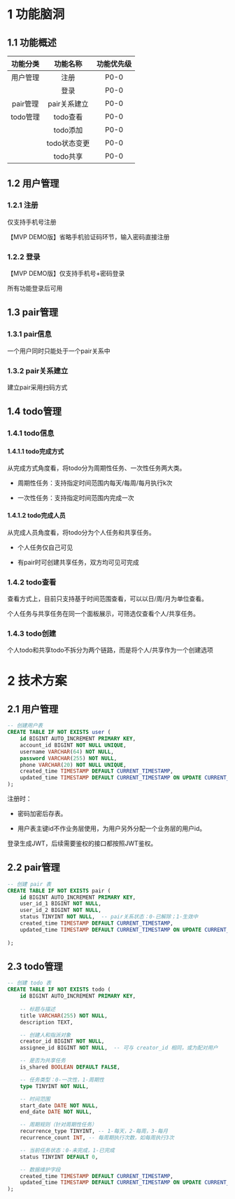# 1 功能脑洞
## 1.1 功能概述
|  功能分类  |   功能名称   | 功能优先级  |
|:------:|:--------:|:------:|
|  用户管理  |    注册    |  P0-0  |
|        |    登录    |  P0-0  |
| pair管理 | pair关系建立 |  P0-0  |
| todo管理 |  todo查看  |  P0-0  |
|        |  todo添加  |  P0-0  |
|        | todo状态变更 |  P0-0  |
|        |  todo共享  |  P0-0  |

## 1.2 用户管理
### 1.2.1 注册
仅支持手机号注册

【MVP DEMO版】省略手机验证码环节，输入密码直接注册

### 1.2.2 登录
【MVP DEMO版】仅支持手机号+密码登录

所有功能登录后可用

## 1.3 pair管理
### 1.3.1 pair信息
一个用户同时只能处于一个pair关系中

### 1.3.2 pair关系建立
建立pair采用扫码方式

## 1.4 todo管理
### 1.4.1 todo信息
#### 1.4.1.1 todo完成方式
从完成方式角度看，将todo分为周期性任务、一次性任务两大类。

- 周期性任务：支持指定时间范围内每天/每周/每月执行k次

- 一次性任务：支持指定时间范围内完成一次

#### 1.4.1.2 todo完成人员
从完成人员角度看，将todo分为个人任务和共享任务。

- 个人任务仅自己可见

- 有pair时可创建共享任务，双方均可见可完成


### 1.4.2 todo查看

查看方式上，目前只支持基于时间范围查看，可以以日/周/月为单位查看。

个人任务与共享任务在同一个面板展示，可筛选仅查看个人/共享任务。

### 1.4.3 todo创建

个人todo和共享todo不拆分为两个链路，而是将个人/共享作为一个创建选项


# 2 技术方案
## 2.1 用户管理

```sql
-- 创建用户表
CREATE TABLE IF NOT EXISTS user (
    id BIGINT AUTO_INCREMENT PRIMARY KEY,
    account_id BIGINT NOT NULL UNIQUE,
    username VARCHAR(64) NOT NULL,
    password VARCHAR(255) NOT NULL,
    phone VARCHAR(20) NOT NULL UNIQUE,
    created_time TIMESTAMP DEFAULT CURRENT_TIMESTAMP,
    updated_time TIMESTAMP DEFAULT CURRENT_TIMESTAMP ON UPDATE CURRENT_TIMESTAMP
);
```

注册时：

- 密码加密后存表。

- 用户表主键id不作业务层使用，为用户另外分配一个业务层的用户id。

登录生成JWT，后续需要鉴权的接口都按照JWT鉴权。

## 2.2 pair管理

``` sql 
-- 创建 pair 表
CREATE TABLE IF NOT EXISTS pair (
    id BIGINT AUTO_INCREMENT PRIMARY KEY,
    user_id_1 BIGINT NOT NULL,
    user_id_2 BIGINT NOT NULL,
    status TINYINT NOT NULL,  -- pair关系状态：0-已解除；1-生效中
    created_time TIMESTAMP DEFAULT CURRENT_TIMESTAMP,
    updated_time TIMESTAMP DEFAULT CURRENT_TIMESTAMP ON UPDATE CURRENT_TIMESTAMP
    
);
```

## 2.3 todo管理

```sql
-- 创建 todo 表
CREATE TABLE IF NOT EXISTS todo (
    id BIGINT AUTO_INCREMENT PRIMARY KEY,
    
    -- 标题与描述
    title VARCHAR(255) NOT NULL,
    description TEXT,

    -- 创建人和指派对象
    creator_id BIGINT NOT NULL,
    assignee_id BIGINT NOT NULL,  -- 可与 creator_id 相同，或为配对用户

    -- 是否为共享任务
    is_shared BOOLEAN DEFAULT FALSE,

    -- 任务类型：0-一次性，1-周期性
    type TINYINT NOT NULL,

    -- 时间范围
    start_date DATE NOT NULL,
    end_date DATE NOT NULL,

    -- 周期规则（针对周期性任务）
    recurrence_type TINYINT, -- 1-每天，2-每周，3-每月
    recurrence_count INT, -- 每周期执行次数，如每周执行3次

    -- 当前任务状态：0-未完成，1-已完成
    status TINYINT DEFAULT 0,

    -- 数据维护字段
    created_time TIMESTAMP DEFAULT CURRENT_TIMESTAMP,
    updated_time TIMESTAMP DEFAULT CURRENT_TIMESTAMP ON UPDATE CURRENT_TIMESTAMP
);
```
